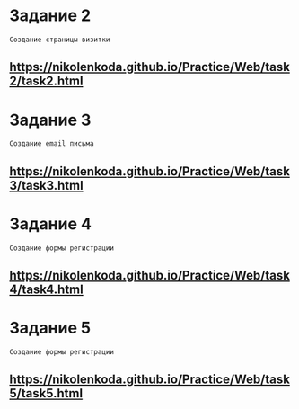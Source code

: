 # Задание 2
```
Создание страницы визитки
```
## https://nikolenkoda.github.io/Practice/Web/task2/task2.html

# Задание 3
```
Создание email письма
```
## https://nikolenkoda.github.io/Practice/Web/task3/task3.html

# Задание 4
```
Создание формы регистрации
```
## https://nikolenkoda.github.io/Practice/Web/task4/task4.html

# Задание 5
```
Создание формы регистрации
```
## https://nikolenkoda.github.io/Practice/Web/task5/task5.html
